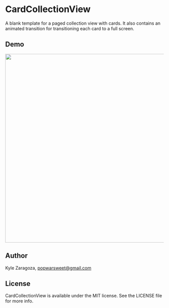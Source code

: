 # CardCollectionView

A blank template for a paged collection view with cards.  It also contains an animated transition for transitioning each card to a full screen.

## Demo
<img src="https://github.com/popwarsweet/CardCollectionView/blob/master/demo.gif" width="600">

## Author

Kyle Zaragoza, popwarsweet@gmail.com

## License

CardCollectionView is available under the MIT license. See the LICENSE file for more info.


